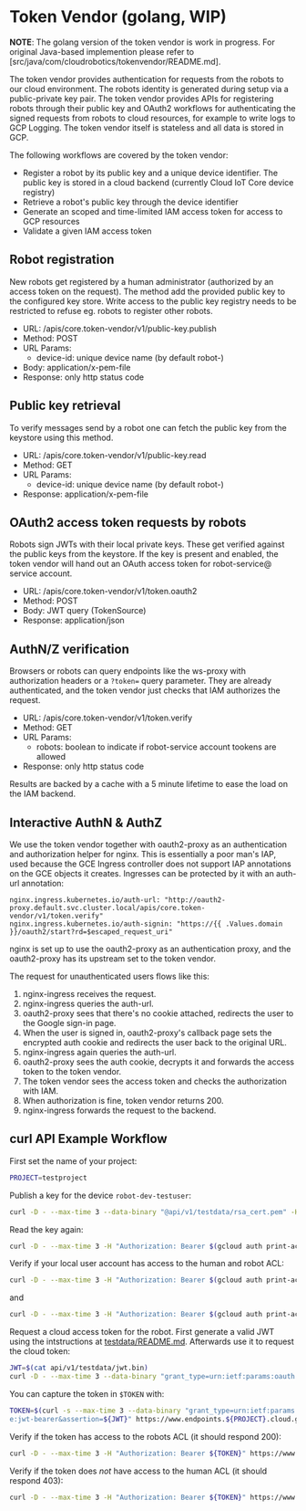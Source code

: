 # Token Vendor (golang, WIP)

**NOTE**: The golang version of the token vendor is work in progress. For original Java-based implemention please refer to [src/java/com/cloudrobotics/tokenvendor/README.md].

The token vendor provides authentication for requests from the robots to our cloud environment.
The robots identity is generated during setup via a public-private key pair.
The token vendor provides APIs for registering robots through their public key and OAuth2 workflows for authenticating the signed requests from robots to cloud resources, for example to write logs to GCP Logging. 
The token vendor itself is stateless and all data is stored in GCP.

The following workflows are covered by the token vendor:

* Register a robot by its public key and a unique device identifier. The public key is stored in a cloud backend (currently Cloud IoT Core device registry)
* Retrieve a robot's public key through the device identifier
* Generate an scoped and time-limited IAM access token for access to GCP resources
* Validate a given IAM access token 

## Robot registration

New robots get registered by a human administrator (authorized by an access
token on the request). The method add the provided public key to the configured
key store. Write access to the public key registry needs to be restricted to
refuse eg. robots to register other robots.

* URL: /apis/core.token-vendor/v1/public-key.publish
* Method: POST 
* URL Params:
  * device-id: unique device name (by default robot-<robot-id>)
* Body: application/x-pem-file
* Response: only http status code

## Public key retrieval

To verify messages send by a robot one can fetch the public key from the 
keystore using this method.

* URL: /apis/core.token-vendor/v1/public-key.read
* Method: GET
* URL Params:
  * device-id: unique device name (by default robot-<robot-id>)
* Response: application/x-pem-file

## OAuth2 access token requests by robots

Robots sign JWTs with their local private keys. These get verified against the
public keys from the keystore. If the key is present and enabled, the token
vendor will hand out an OAuth access token for robot-service@ service account.

* URL: /apis/core.token-vendor/v1/token.oauth2
* Method: POST
* Body: JWT query (TokenSource)
* Response: application/json

## AuthN/Z verification

Browsers or robots can query endpoints like the ws-proxy with authorization
headers or a `?token=` query parameter. They are already authenticated, and the
token vendor just checks that IAM authorizes the request.

* URL: /apis/core.token-vendor/v1/token.verify
* Method: GET
* URL Params:
  * robots: boolean to indicate if robot-service account tookens are allowed
* Response: only http status code

Results are backed by a cache with a 5 minute lifetime to ease the load on the
IAM backend.

## Interactive AuthN & AuthZ

We use the token vendor together with oauth2-proxy as an authentication and
authorization helper for nginx. This is essentially a poor man's IAP, used
because the GCE Ingress controller does not support IAP annotations on the GCE
objects it creates. Ingresses can be protected by it with an auth-url
annotation:

```
nginx.ingress.kubernetes.io/auth-url: "http://oauth2-proxy.default.svc.cluster.local/apis/core.token-vendor/v1/token.verify"
nginx.ingress.kubernetes.io/auth-signin: "https://{{ .Values.domain }}/oauth2/start?rd=$escaped_request_uri"
```

nginx is set up to use the oauth2-proxy as an authentication proxy, and the
oauth2-proxy has its upstream set to the token vendor.

The request for unauthenticated users flows like this:

 1. nginx-ingress receives the request.
 1. nginx-ingress queries the auth-url.
 1. oauth2-proxy sees that there's no cookie attached, redirects the user to the
    Google sign-in page.
 1. When the user is signed in, oauth2-proxy's callback page sets the encrypted
    auth cookie and redirects the user back to the original URL.
 1. nginx-ingress again queries the auth-url.
 1. oauth2-proxy sees the auth cookie, decrypts it and forwards the access token
    to the token vendor.
 1. The token vendor sees the access token and checks the authorization with
    IAM.
 1. When authorization is fine, token vendor returns 200.
 1. nginx-ingress forwards the request to the backend.

## curl API Example Workflow

First set the name of your project:

```bash
PROJECT=testproject
```

Publish a key for the device `robot-dev-testuser`:

```bash
curl -D - --max-time 3 --data-binary "@api/v1/testdata/rsa_cert.pem" -H "Authorization: Bearer $(gcloud auth print-access-token)" -H "Content-type: application/x-pem-file" https://www.endpoints.${PROJECT}.cloud.goog/apis/core.token-vendor/v1/public-key.publish?device-id=robot-dev-testuser
```

Read the key again:

```bash
curl -D - --max-time 3 -H "Authorization: Bearer $(gcloud auth print-access-token)" https://www.endpoints.${PROJECT}.cloud.goog/apis/core.token-vendor/v1/public-key.read?device-id=robot-dev-testuser
```

Verify if your local user account has access to the human and robot ACL:

```bash
curl -D - --max-time 3 -H "Authorization: Bearer $(gcloud auth print-access-token)" https://www.endpoints.${PROJECT}.cloud.goog/apis/core.token-vendor/v1/token.verify
```

and

```bash
curl -D - --max-time 3 -H "Authorization: Bearer $(gcloud auth print-access-token)" https://www.endpoints.${PROJECT}.cloud.goog/apis/core.token-vendor/v1/token.verify?robots=true
```

Request a cloud access token for the robot. First generate a valid JWT using the intstructions at [testdata/README.md](api/v1/testdata/README.md). Afterwards use it to request the cloud token:

```bash
JWT=$(cat api/v1/testdata/jwt.bin)
curl -D - --max-time 3 --data-binary "grant_type=urn:ietf:params:oauth:grant-type:jwt-bearer&assertion=${JWT}" https://www.endpoints.${PROJECT}.cloud.goog/apis/core.token-vendor/v1/token.oauth2
```

You can capture the token in `$TOKEN` with:

```bash
TOKEN=$(curl -s --max-time 3 --data-binary "grant_type=urn:ietf:params:oauth:grant-typ
e:jwt-bearer&assertion=${JWT}" https://www.endpoints.${PROJECT}.cloud.goog/apis/core.token-vendor/v1/token.oauth2 | jq -r .access_token)
```

Verify if the token has access to the robots ACL (it should respond 200):

```bash
curl -D - --max-time 3 -H "Authorization: Bearer ${TOKEN}" https://www.endpoints.${PROJECT}.cloud.goog/apis/core.token-vendor/v1/token.verify?robots=true
```

Verify if the token does *not* have access to the human ACL (it should respond 403):

```bash
curl -D - --max-time 3 -H "Authorization: Bearer ${TOKEN}" https://www.endpoints.${PROJECT}.cloud.goog/apis/core.token-vendor/v1/token.verify
```